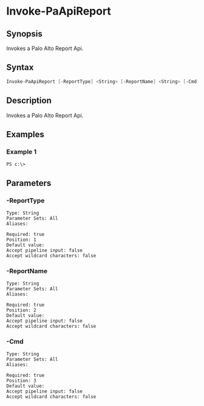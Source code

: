 # Invoke-PaApiReport

## Synopsis

Invokes a Palo Alto Report Api.

## Syntax


```powershell
Invoke-PaApiReport [-ReportType] <String> [-ReportName] <String> [-Cmd] <String> 
```

## Description

Invokes a Palo Alto Report Api.

## Examples

### Example 1

```
PS c:\> 
```













## Parameters

### -ReportType


```asciidoc
Type: String
Parameter Sets: All
Aliases: 

Required: true
Position: 1
Default value: 
Accept pipeline input: false
Accept wildcard characters: false
```
### -ReportName


```asciidoc
Type: String
Parameter Sets: All
Aliases: 

Required: true
Position: 2
Default value: 
Accept pipeline input: false
Accept wildcard characters: false
```
### -Cmd


```asciidoc
Type: String
Parameter Sets: All
Aliases: 

Required: true
Position: 3
Default value: 
Accept pipeline input: false
Accept wildcard characters: false
```



